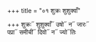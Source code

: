 +++
title = "०१ शुक्रः शुशुक्वाँ"

+++
शुक्रः᳓ शुशुक्वाँ᳓ उषो᳓ न᳓ जारः᳓  
पप्रा᳓ समीची᳓ दिवो᳓ न᳓ ज्यो᳓तिः